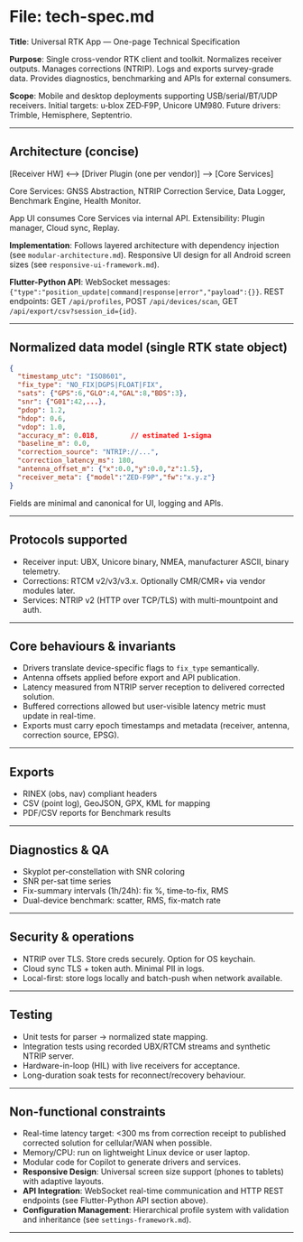 # File: tech-spec.md

**Title**: Universal RTK App — One-page Technical Specification

**Purpose**: Single cross-vendor RTK client and toolkit. Normalizes receiver outputs. Manages corrections (NTRIP). Logs and exports survey-grade data. Provides diagnostics, benchmarking and APIs for external consumers.

**Scope**: Mobile and desktop deployments supporting USB/serial/BT/UDP receivers. Initial targets: u‑blox ZED‑F9P, Unicore UM980. Future drivers: Trimble, Hemisphere, Septentrio.

---

## Architecture (concise)

[Receiver HW] <--> [Driver Plugin (one per vendor)] --> [Core Services]

Core Services: GNSS Abstraction, NTRIP Correction Service, Data Logger, Benchmark Engine, Health Monitor.

App UI consumes Core Services via internal API. Extensibility: Plugin manager, Cloud sync, Replay.

**Implementation**: Follows layered architecture with dependency injection (see `modular-architecture.md`). Responsive UI design for all Android screen sizes (see `responsive-ui-framework.md`).

**Flutter-Python API**: WebSocket messages: `{"type":"position_update|command|response|error","payload":{}}`. REST endpoints: GET `/api/profiles`, POST `/api/devices/scan`, GET `/api/export/csv?session_id={id}`.

---

## Normalized data model (single RTK state object)

```json
{
  "timestamp_utc": "ISO8601",
  "fix_type": "NO_FIX|DGPS|FLOAT|FIX",
  "sats": {"GPS":6,"GLO":4,"GAL":8,"BDS":3},
  "snr": {"G01":42,...},
  "pdop": 1.2,
  "hdop": 0.6,
  "vdop": 1.0,
  "accuracy_m": 0.018,        // estimated 1-sigma
  "baseline_m": 0.0,
  "correction_source": "NTRIP://...",
  "correction_latency_ms": 180,
  "antenna_offset_m": {"x":0.0,"y":0.0,"z":1.5},
  "receiver_meta": {"model":"ZED-F9P","fw":"x.y.z"}
}
```

Fields are minimal and canonical for UI, logging and APIs.

---

## Protocols supported

- Receiver input: UBX, Unicore binary, NMEA, manufacturer ASCII, binary telemetry.
- Corrections: RTCM v2/v3/v3.x. Optionally CMR/CMR+ via vendor modules later.
- Services: NTRIP v2 (HTTP over TCP/TLS) with multi-mountpoint and auth.

---

## Core behaviours & invariants

- Drivers translate device-specific flags to `fix_type` semantically.
- Antenna offsets applied before export and API publication.
- Latency measured from NTRIP server reception to delivered corrected solution.
- Buffered corrections allowed but user-visible latency metric must update in real-time.
- Exports must carry epoch timestamps and metadata (receiver, antenna, correction source, EPSG).

---

## Exports

- RINEX (obs, nav) compliant headers
- CSV (point log), GeoJSON, GPX, KML for mapping
- PDF/CSV reports for Benchmark results

---

## Diagnostics & QA

- Skyplot per-constellation with SNR coloring
- SNR per-sat time series
- Fix-summary intervals (1h/24h): fix %, time-to-fix, RMS
- Dual-device benchmark: scatter, RMS, fix-match rate

---

## Security & operations

- NTRIP over TLS. Store creds securely. Option for OS keychain.
- Cloud sync TLS + token auth. Minimal PII in logs.
- Local-first: store logs locally and batch-push when network available.

---

## Testing

- Unit tests for parser → normalized state mapping.
- Integration tests using recorded UBX/RTCM streams and synthetic NTRIP server.
- Hardware-in-loop (HIL) with live receivers for acceptance.
- Long-duration soak tests for reconnect/recovery behaviour.

---

## Non-functional constraints

- Real-time latency target: <300 ms from correction receipt to published corrected solution for cellular/WAN when possible.
- Memory/CPU: run on lightweight Linux device or user laptop.
- Modular code for Copilot to generate drivers and services.
- **Responsive Design**: Universal screen size support (phones to tablets) with adaptive layouts.
- **API Integration**: WebSocket real-time communication and HTTP REST endpoints (see Flutter-Python API section above).
- **Configuration Management**: Hierarchical profile system with validation and inheritance (see `settings-framework.md`).

---